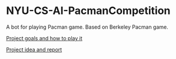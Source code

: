 # NYU-CS-AI-PacmanCompetition
A bot for playing Pacman game. Based on Berkeley Pacman game.

[Project goals and how to play it](https://github.com/YiheWang/NYU-CS-AI-PacmanCompetition/blob/master/Competition.pdf)

[Project idea and report](https://github.com/YiheWang/NYU-CS-AI-PacmanCompetition/blob/master/Pacman%20Competition%20Summary.pdf)
